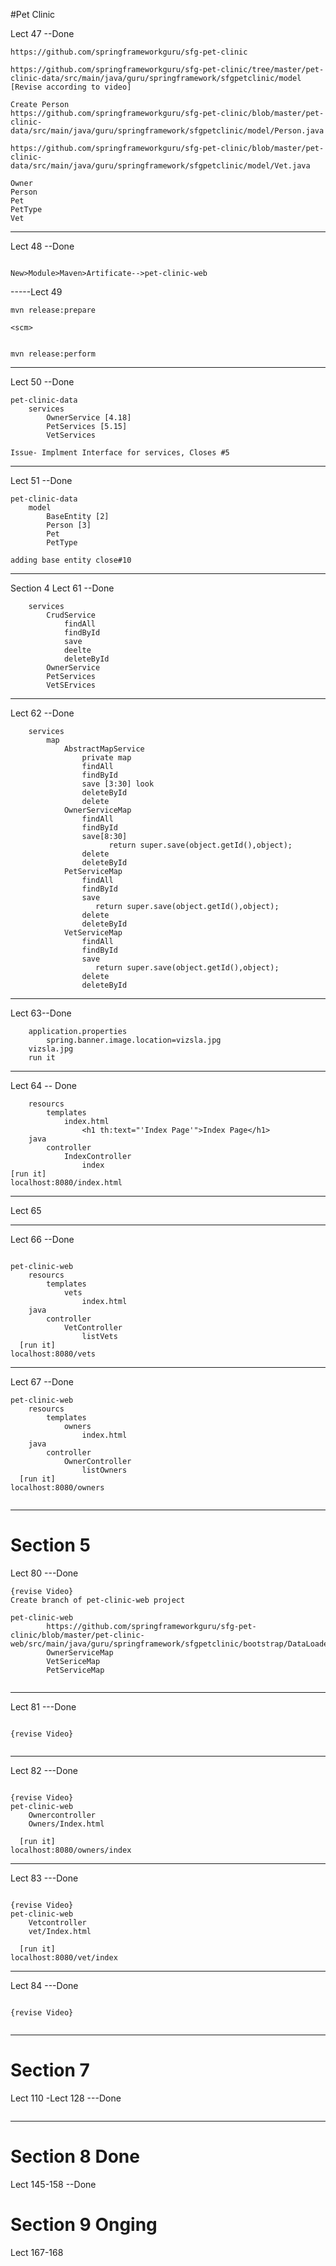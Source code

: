#Pet Clinic


Lect 47 --Done
``` 
https://github.com/springframeworkguru/sfg-pet-clinic

https://github.com/springframeworkguru/sfg-pet-clinic/tree/master/pet-clinic-data/src/main/java/guru/springframework/sfgpetclinic/model
[Revise according to video]

Create Person
https://github.com/springframeworkguru/sfg-pet-clinic/blob/master/pet-clinic-data/src/main/java/guru/springframework/sfgpetclinic/model/Person.java

https://github.com/springframeworkguru/sfg-pet-clinic/blob/master/pet-clinic-data/src/main/java/guru/springframework/sfgpetclinic/model/Vet.java

Owner
Person
Pet
PetType
Vet
``` 
--------

Lect 48  --Done
```  New>Module>Maven>Next>Artificate-->pet-clinic-data >finish

New>Module>Maven>Artificate-->pet-clinic-web
``` 

-----Lect 49
``` 
mvn release:prepare

<scm>
    
    
mvn release:perform
``` 
---------

Lect 50 --Done
``` 
pet-clinic-data
    services
        OwnerService [4.18]
        PetServices [5.15]
        VetServices

Issue- Implment Interface for services, Closes #5
``` 
-----------

Lect 51  --Done
``` 
pet-clinic-data
    model
        BaseEntity [2]
        Person [3]
        Pet
        PetType
        
adding base entity close#10        
``` 
-------
Section 4
Lect 61  --Done

```  pet-clinic-data
    services
        CrudService
            findAll
            findById
            save
            deelte
            deleteById
        OwnerService
        PetServices
        VetSErvices
```         
        
---------------------
Lect 62 --Done

```  pet-clinic-data
    services
        map
            AbstractMapService
                private map
                findAll
                findById
                save [3:30] look
                deleteById
                delete
            OwnerServiceMap
                findAll
                findById
                save[8:30]
                      return super.save(object.getId(),object);
                delete
                deleteById
            PetServiceMap
                findAll
                findById
                save
                   return super.save(object.getId(),object);
                delete
                deleteById
            VetServiceMap
                findAll
                findById
                save
                   return super.save(object.getId(),object);
                delete
                deleteById
  ```               
-----------
Lect 63--Done

``` pet-clinic-web
    application.properties
        spring.banner.image.location=vizsla.jpg
    vizsla.jpg
    run it
```     
-------

Lect 64 -- Done
``` pet-clinic-web
    resourcs
        templates
            index.html
                <h1 th:text="'Index Page'">Index Page</h1>
    java
        controller
            IndexController
                index
[run it]
localhost:8080/index.html
```

-----------

Lect 65 

--------
Lect 66  --Done
```

pet-clinic-web
    resourcs
        templates
            vets
                index.html
    java
        controller
            VetController
                listVets
  [run it]
localhost:8080/vets
```
------------
Lect 67 --Done
```
pet-clinic-web
    resourcs
        templates
            owners
                index.html
    java
        controller
            OwnerController
                listOwners
  [run it]
localhost:8080/owners
              
```              
---------      
# Section 5

Lect 80  ---Done

```
{revise Video}
Create branch of pet-clinic-web project

pet-clinic-web
        https://github.com/springframeworkguru/sfg-pet-clinic/blob/master/pet-clinic-web/src/main/java/guru/springframework/sfgpetclinic/bootstrap/DataLoader.java
        OwnerServiceMap
        VetSericeMap
        PetServiceMap
        
```
--------------

Lect 81  ---Done
```

{revise Video}


```
--------------

Lect 82  ---Done
```

{revise Video}
pet-clinic-web
    Ownercontroller
    Owners/Index.html

  [run it]
localhost:8080/owners/index
```
--------------

Lect 83  ---Done
```

{revise Video}
pet-clinic-web
    Vetcontroller
    vet/Index.html

  [run it]
localhost:8080/vet/index

```
--------------

Lect 84  ---Done
```

{revise Video}


```
--------------
    
# Section 7

Lect 110 -Lect 128  ---Done
```
```
-------
# Section 8 Done

Lect 145-158 --Done

# Section 9 Onging

Lect 167-168 

        